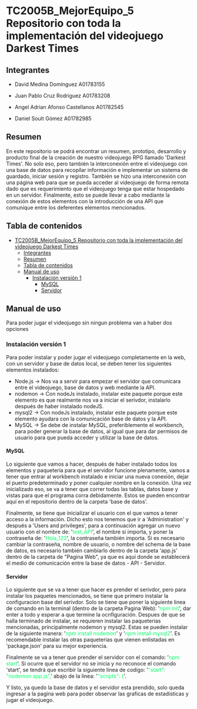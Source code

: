 # TC2005B_MejorEquipo_5 Repositorio con toda la implementación del videojuego Darkest Times
## Integrantes
- David Medina Domínguez A01783155

- Juan Pablo Cruz Rodriguez A01783208

- Angel Adrian Afonso Castellanos A01782545

- Daniel Soult Gómez A01782985

## Resumen
En este repositorio se podrá encontrar un resumen, prototipo, desarrollo y producto final de la creación de nuestro videojuego RPG llamado 'Darkest Times'. No solo eso, pero también la interconexión entre el videojuego con una base de datos para recopilar información e implementar un sistema de guardado, iniciar sesión y registro. También se hizo una interconexión con una página web para que se pueda acceder al videojuego de forma remota dado que es requerimiento que el videojuego tenga que estar hospedado en un servidor. Finalmente, esto se puede llevar a cabo mediante la conexión de estos elementos con la introducción de una API que comunique entre los deferentes elementos mencionados.

## Tabla de contenidos

- [TC2005B\_MejorEquipo\_5 Repositorio con toda la implementación del videojuego Darkest Times](#tc2005b_mejorequipo_5-repositorio-con-toda-la-implementación-del-videojuego-darkest-times)
  - [Integrantes](#integrantes)
  - [Resumen](#resumen)
  - [Tabla de contenidos](#tabla-de-contenidos)
  - [Manual de uso](#manual-de-uso)
    - [Instalación versión 1](#instalación-versión-1)
      - [MySQL](#mysql)
      - [Servidor](#servidor)

## Manual de uso

Para poder jugar el videojuego sin ningun problema van a haber dos opciones

### Instalación versión 1

Para poder instalar y poder jugar el videojuego completamente en la web, con un servidor y base de datos local, se deben tener los siguientes elementos instalados:
- Node.js -> Nos va a servir para empezar el servidor que comunicara entre el videojuego, base de datos y web mediante la API.
- nodemon -> Con nodeJs instalado, instalar este paquete porque este elemento es que realmente nos va a iniciar el serivdor, instalarlo después de haber instalado nodeJS.
- mysql2 -> Con nodeJs instalado, instalar este paquete porque este elemento ayudara con la comunicación base de datos y la API.
- MySQL -> Se debe de instalar MySQL, preferiblemente el workbench, para poder generar la base de datos, al igual que para dar permisos de usuario para que pueda acceder y utilizar la base de datos.

#### MySQL

Lo siguiente que vamos a hacer, después de haber instalado todos los elementos y paquetería para que el servidor funcione plenamente, vamos a tener que entrar al workbench instalado e iniciar una nueva conexión, dejar el puerto predeterminado y poner cualquier nombre en la conexión. Una vez inicializado eso, se va a tener que correr todas las tablas, datos base y vistas para que el programa corra debidamente. Estos se pueden encontrar aquí en el repositorio dentro de la carpeta 'base de datos'.

Finalmente, se tiene que inicializar el usuario con el que vamos a tener acceso a la información. Dicho esto nos tenemos que ir a 'Administration' y después a 'Users and privileges', para a continuación agregar un nuevo usuario con el nombre de: '<span style="color: #00FF66;">test_API</span>', el nombre si importa, y poner la contraseña de: '<span style="color: #00FF66;">Hola_123</span>', la contraseña también importa. Si es necesario cambiar la contraseña, nombre de usuario, o nombre del schema de la base de datos, es necesario también cambiarlo dentro de la carpeta 'app.js' dentro de la carpeta de "Pagina Web", ya que es aquí donde se establecerá el medio de comunicación entre la base de datos - API - Servidor.

#### Servidor

Lo siguiente que se va a tener que hacer es prender el serivdor, pero para instalar los paquetes mencionados, se tiene que primero instalar la configuracion base del serivdor. Solo se tiene que poner la siguiente linea de comando en la terminal (dentro de la carpeta Pagina Web): '<span style="color: #00FF66;">npm init</span>', dar enter a todo y esperar a que termine la ocnfiguración. Despues de que se halla terminado de instalar, se requieren instalar las paqueterias mencionadas, principalmente nodemon y mysql2. Estas se pueden instalar de la siguiente manera: '<span style="color: #00FF66;">npm install nodemon</span>' y '<span style="color: #00FF66;">npm install mysql2</span>'. Es recomendable instalar las otras paqueterias que vienen enlistadas en 'package.json' para su mejor experiencia. 

Finalmente se va a tener que prender el servidor con el comando: '<span style="color: #00FF66;">npm start</span>'. Si ocurre que el servidor no se inicia y no reconoce el comando 'start', se tendrá que escribir la siguiente linea de codigo: '<span style="color: #00FF66;">"start": "nodemon app.js",</span>' abajo de la linea: '<span style="color: #00FF66;">"scripts": {</span>'.

Y listo, ya quedo la base de datos y el servidor esta prendido, solo queda ingresar a la pagina web para poder observar las graficas de estadisticas y jugar el videojuego.